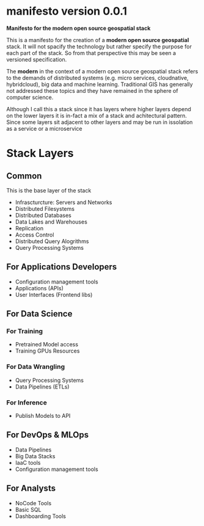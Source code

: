 # manifesto version 0.0.1

**Manifesto for the modern open source geospatial stack**

This is a manifesto for the creation of a **modern open source geospatial** stack. It will not spacify the technology but rather specify the purpose for each part of the stack. So from that perspective this may be seen a versioned specification.

The **modern** in the context of a modern open source geospatial stack refers to the demands of distributed systems (e.g. micro services, cloudnative, hybridcloud), big data and machine learning. Traditional GIS has generally not addressed these topics and they have remained in the sphere of computer science.

Although I call this a stack since it has layers where higher layers depend on the lower layers it is in-fact a mix of a stack and achitectural pattern. Since some layers sit adjacent to other layers and may be run in issolation as a service or a microservice

# Stack Layers

## Common

This is the base layer of the stack

- Infrascturcture: Servers and Networks
- Distributed Filesystems
- Distributed Databases
- Data Lakes and Warehouses
- Replication
- Access Control
- Distributed Query Alogrithms
- Query Processing Systems


## For Applications Developers

- Configuration management tools
- Applications (APIs)
- User Interfaces (Frontend libs)

## For Data Science

### For Training

- Pretrained Model access
- Training GPUs Resources

### For Data Wrangling

- Query Processing Systems
- Data Pipelines (ETLs)

### For Inference

- Publish Models to API

## For DevOps & MLOps

- Data Pipelines
- Big Data Stacks
- IaaC tools
- Configuration management tools

## For Analysts

- NoCode Tools
- Basic SQL
- Dashboarding Tools

